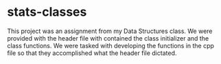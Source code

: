 # stats-classes

This project was an assignment from my Data Structures class. We were provided with the header file with contained the class initializer and the class functions. We were tasked with developing the functions in the cpp file so that they accomplished what the header file dictated. 

